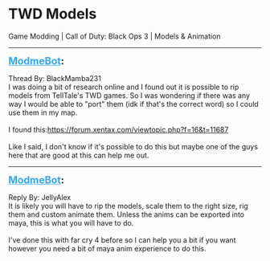 # TWD Models
Game Modding | Call of Duty: Black Ops 3 | Models & Animation

---
<strong style="font-size: 1.4em;"><span style="text-decoration: underline;text-decoration-color: #34a7f9;"><span style="color:#34a7f9;">ModmeBot</span></span>:</strong>

<p>Thread By: BlackMamba231<br />I was doing a bit of research online and I found out it is possible to rip models from TellTale&#39;s TWD games. So I was wondering if there was any way I would be able to &quot;port&quot; them (idk if that&#39;s the correct word) so I could use them in my map.<br /> <br />I found this:<a href="https://forum.xentax.com/viewtopic.php?f=16&t=11687">https://forum.xentax.com/viewtopic.php?f=16&amp;t=11687</a><br /> <br />Like I said, I don&#39;t know if it&#39;s possible to do this but maybe one of the guys here that are good at this can help me out.</p>

---
<strong style="font-size: 1.4em;"><span style="text-decoration: underline;text-decoration-color: #34a7f9;"><span style="color:#34a7f9;">ModmeBot</span></span>:</strong>

<p>Reply By: JellyAlex<br />It is likely you will have to rip the models, scale them to the right size, rig them and custom animate them. Unless the anims can be exported into maya, this is what you will have to do.<br /> <br />I&#39;ve done this with far cry 4 before so I can help you a bit if you want however you need a bit of maya anim experience to do this.</p>
